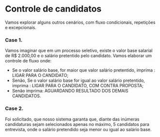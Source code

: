 # Controle de candidatos

Vamos explorar alguns outros cenários, com fluxo condicionais, repetições e excepcionais.

### Case 1.

Vamos imaginar que em um processo seletivo, existe o valor base salarial de R$ 2.000,00 e o salário pretentido pelo
candidato. Vamos elaborar um controle de fluxo onde:

- Se o valor salário base, for maior que valor salário pretentido, imprima : LIGAR PARA O CANDIDATO;
- Senão, Se o valor salário base for igual ao valor salário pretentido, imprima : LIGAR PARA O CANDIDATO, COM CONTRA
  PROPOSTA;
- Senão imprima: AGUARDANDO RESULTADO DOS DEMAIS CANDIDATOS.

### Case 2.

Foi solicitado, que nosso sistema garanta que, diante das inúmeras candidaturas sejam selecionados apenas no máximo, 5
candidatos para entrevista, onde o salário pretendido seja menor ou igual ao salário base.

